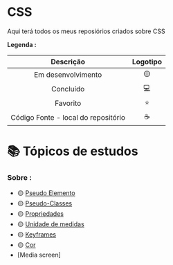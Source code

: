 # CSS
 
<p> Aqui terá todos os meus reposiórios criados sobre CSS </p>
 

<strong> Legenda :</strong>

|Descrição | Logotipo   | 
|:--: |:--:|
| Em desenvolvimento    |  🟡  | 
| Concluído    |  💻  | 
| Favorito | ⭐ |
| Código Fonte - local do repositório | ☕| 



# 📚 Tópicos de estudos 


### Sobre :

* 🟡 [Pseudo Elemento](https://github.com/LeandroPereira2603/CSS/blob/main/Explica%C3%A7%C3%B4es/pseudo-elemento.md)
* 🟡 [Pseudo-Classes](https://github.com/LeandroPereira2603/CSS/blob/main/Explica%C3%A7%C3%B4es/pseudo-classes.md)
* 🟡 [Propriedades ](https://github.com/LeandroPereira2603/CSS/blob/main/Explica%C3%A7%C3%B4es/propriedades.md)
* 🟡 [Unidade de medidas](https://github.com/LeandroPereira2603/CSS/blob/main/Explica%C3%A7%C3%B4es/medidas.md)
* 🟡 [Keyframes](https://github.com/LeandroPereira2603/CSS/blob/main/Explica%C3%A7%C3%B4es/keyframes.md)
* 🟡 [Cor](https://github.com/LeandroPereira2603/CSS/blob/main/Explica%C3%A7%C3%B4es/cor.md)
* [Media screen]
